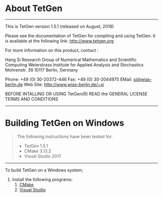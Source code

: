 
# About TetGen #
---
This is TetGen version 1.5.1 (released on August, 2018)

Please see the documentation of TetGen for compiling and using TetGen.
It is available at the following link:
http://www.tetgen.org

For more information on this product, contact :

  Hang Si
  Research Group of Numerical Mathematics and Scientific Computing
  Weierstrass Institute for Applied Analysis and Stochastics
  Mohrenstr. 39
  10117 Berlin, Germany

 Phone: +49 (0) 30-20372-446   Fax: +49 (0) 30-2044975
 EMail: <si@wias-berlin.de>
 Web Site: http://www.wias-berlin.de/~si

BEFORE INTALLING OR USING TetGen(R) READ the 
GENERAL LICENSE TERMS AND CONDITIONS

---

# Building TetGen on Windows #
> The following instructions have been tested for:
> * TetGen 1.5.1
> * CMake 3.13.2
> * Visual Studio 2017
---

To build TetGen on a Windows system;

1.  Install the following programs:
    1.  [CMake](https://cmake.org/download/)
    2.  [Visual Studio](https://visualstudio.microsoft.com/vs/community/)
